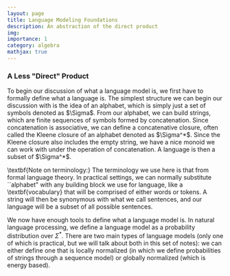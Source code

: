 ```yaml
---
layout: page
title: Language Modeling Foundations
description: An abstraction of the direct product
img: 
importance: 1
category: algebra
mathjax: true
---
```

<h3> A Less "Direct" Product </h3>
To begin our discussion of what a language model is, we first have to formally define what a language is. The simplest structure we can begin our discussion with is the idea of an alphabet, which is simply just a set of symbols denoted as $\Sigma$. From our alphabet, we can build strings, which are finite sequences of symbols formed by concatenation. Since concatenation is associative, we can define a concatenative closure, often called the Kleene closure of an alphabet denoted as $\Sigma^*$. Since the Kleene closure also includes the empty string, we have a nice monoid we can work with under the operation of concatenation. A language is then a subset of $\Sigma^*$.

\textbf{Note on terminology:} The terminology we use here is that from formal language theory. In practical settings, we can normally substitute ``alphabet" with any building block we use for language, like a \textbf{vocabulary} that will be comprised of either words or tokens. A string will then be synonymous with what we call sentences, and our language will be a subset of all possible sentences.

We now have enough tools to define what a language model is. In natural language processing, we define a language model as a probability distribution over $\Sigma^*$. There are two main types of language models (only one of which is practical, but we will talk about both in this set of notes): we can either define one that is locally normalized (in which we define probabilities of strings through a sequence model) or globally normalized (which is energy based).